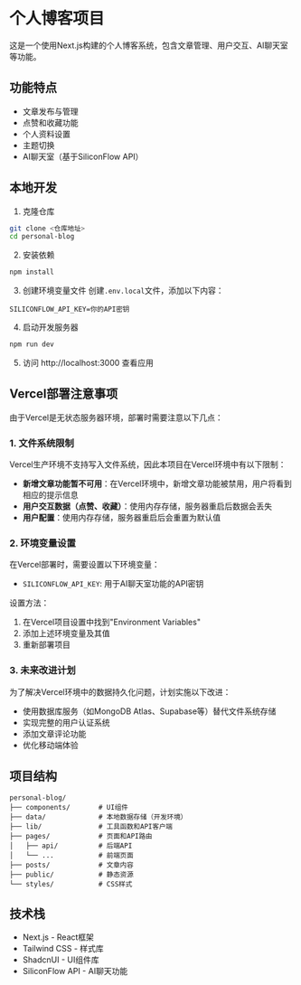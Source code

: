 # 个人博客项目

这是一个使用Next.js构建的个人博客系统，包含文章管理、用户交互、AI聊天室等功能。

## 功能特点

- 文章发布与管理
- 点赞和收藏功能
- 个人资料设置
- 主题切换
- AI聊天室（基于SiliconFlow API）

## 本地开发

1. 克隆仓库
```bash
git clone <仓库地址>
cd personal-blog
```

2. 安装依赖
```bash
npm install
```

3. 创建环境变量文件
创建`.env.local`文件，添加以下内容：
```
SILICONFLOW_API_KEY=你的API密钥
```

4. 启动开发服务器
```bash
npm run dev
```

5. 访问 http://localhost:3000 查看应用

## Vercel部署注意事项

由于Vercel是无状态服务器环境，部署时需要注意以下几点：

### 1. 文件系统限制

Vercel生产环境不支持写入文件系统，因此本项目在Vercel环境中有以下限制：

- **新增文章功能暂不可用**：在Vercel环境中，新增文章功能被禁用，用户将看到相应的提示信息
- **用户交互数据（点赞、收藏）**：使用内存存储，服务器重启后数据会丢失
- **用户配置**：使用内存存储，服务器重启后会重置为默认值

### 2. 环境变量设置

在Vercel部署时，需要设置以下环境变量：

- `SILICONFLOW_API_KEY`: 用于AI聊天室功能的API密钥

设置方法：
1. 在Vercel项目设置中找到"Environment Variables"
2. 添加上述环境变量及其值
3. 重新部署项目

### 3. 未来改进计划

为了解决Vercel环境中的数据持久化问题，计划实施以下改进：

- 使用数据库服务（如MongoDB Atlas、Supabase等）替代文件系统存储
- 实现完整的用户认证系统
- 添加文章评论功能
- 优化移动端体验

## 项目结构

```
personal-blog/
├── components/       # UI组件
├── data/             # 本地数据存储（开发环境）
├── lib/              # 工具函数和API客户端
├── pages/            # 页面和API路由
│   ├── api/          # 后端API
│   └── ...           # 前端页面
├── posts/            # 文章内容
├── public/           # 静态资源
└── styles/           # CSS样式
```

## 技术栈

- Next.js - React框架
- Tailwind CSS - 样式库
- ShadcnUI - UI组件库
- SiliconFlow API - AI聊天功能 